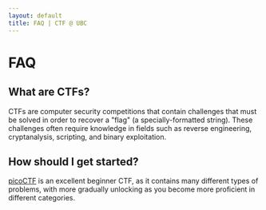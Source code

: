 ```yaml
---
layout: default
title: FAQ | CTF @ UBC
---
```


# FAQ

## What are CTFs?

CTFs are computer security competitions that contain challenges that must
be solved in order to recover a "flag" (a specially-formatted string). These
challenges often require knowledge in fields such as reverse engineering,
cryptanalysis, scripting, and binary exploitation.

## How should I get started?

[picoCTF](https://picoctf.com) is an excellent beginner CTF, as it contains
many different types of problems, with more gradually unlocking as you become
more proficient in different categories.
